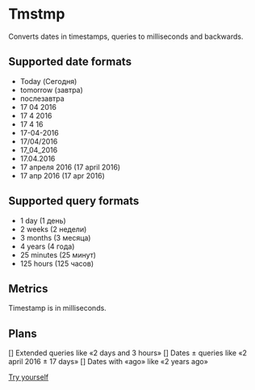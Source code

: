 # Tmstmp
Converts dates in timestamps, queries to milliseconds and backwards.

## Supported date formats
- Today (Сегодня)
- tomorrow (завтра)
- послезавтра
- 17 04 2016
- 17 4 2016
- 17 4 16
- 17-04-2016
- 17/04/2016
- 17_04_2016
- 17.04.2016
- 17 апреля 2016 (17 april 2016)
- 17 апр 2016 (17 apr 2016)

## Supported query formats
- 1 day (1 день)
- 2 weeks (2 недели)
- 3 months (3 месяца)
- 4 years (4 года)
- 25 minutes (25 минут)
- 125 hours (125 часов)

## Metrics
Timestamp is in milliseconds.

## Plans
[] Extended queries like «2 days and 3 hours»
[] Dates ± queries like «2 april 2016 ± 17 days»
[] Dates with «ago» like «2 years ago»

[Try yourself](http://bespoyasov.ru/tmstmp/)